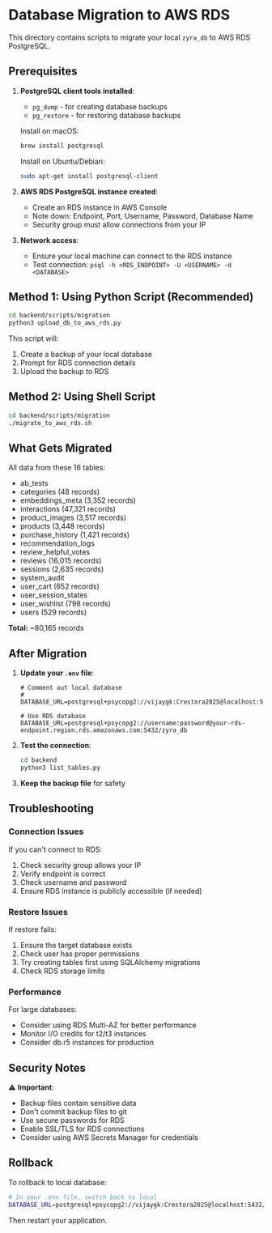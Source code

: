 # Database Migration to AWS RDS

This directory contains scripts to migrate your local `zyra_db` to AWS RDS PostgreSQL.

## Prerequisites

1. **PostgreSQL client tools installed**:
   - `pg_dump` - for creating database backups
   - `pg_restore` - for restoring database backups
   
   Install on macOS:
   ```bash
   brew install postgresql
   ```
   
   Install on Ubuntu/Debian:
   ```bash
   sudo apt-get install postgresql-client
   ```

2. **AWS RDS PostgreSQL instance created**:
   - Create an RDS instance in AWS Console
   - Note down: Endpoint, Port, Username, Password, Database Name
   - Security group must allow connections from your IP

3. **Network access**:
   - Ensure your local machine can connect to the RDS instance
   - Test connection: `psql -h <RDS_ENDPOINT> -U <USERNAME> -d <DATABASE>`

## Method 1: Using Python Script (Recommended)

```bash
cd backend/scripts/migration
python3 upload_db_to_aws_rds.py
```

This script will:
1. Create a backup of your local database
2. Prompt for RDS connection details
3. Upload the backup to RDS

## Method 2: Using Shell Script

```bash
cd backend/scripts/migration
./migrate_to_aws_rds.sh
```

## What Gets Migrated

All data from these 16 tables:
- ab_tests
- categories (48 records)
- embeddings_meta (3,352 records)
- interactions (47,321 records)
- product_images (3,517 records)
- products (3,448 records)
- purchase_history (1,421 records)
- recommendation_logs
- review_helpful_votes
- reviews (16,015 records)
- sessions (2,635 records)
- system_audit
- user_cart (652 records)
- user_session_states
- user_wishlist (798 records)
- users (529 records)

**Total:** ~80,165 records

## After Migration

1. **Update your `.env` file**:
   ```env
   # Comment out local database
   # DATABASE_URL=postgresql+psycopg2://vijaygk:Crestora2025@localhost:5432/zyra_db
   
   # Use RDS database
   DATABASE_URL=postgresql+psycopg2://username:password@your-rds-endpoint.region.rds.amazonaws.com:5432/zyra_db
   ```

2. **Test the connection**:
   ```bash
   cd backend
   python3 list_tables.py
   ```

3. **Keep the backup file** for safety

## Troubleshooting

### Connection Issues

If you can't connect to RDS:
1. Check security group allows your IP
2. Verify endpoint is correct
3. Check username and password
4. Ensure RDS instance is publicly accessible (if needed)

### Restore Issues

If restore fails:
1. Ensure the target database exists
2. Check user has proper permissions
3. Try creating tables first using SQLAlchemy migrations
4. Check RDS storage limits

### Performance

For large databases:
- Consider using RDS Multi-AZ for better performance
- Monitor I/O credits for t2/t3 instances
- Consider db.r5 instances for production

## Security Notes

⚠️ **Important**: 
- Backup files contain sensitive data
- Don't commit backup files to git
- Use secure passwords for RDS
- Enable SSL/TLS for RDS connections
- Consider using AWS Secrets Manager for credentials

## Rollback

To rollback to local database:
```bash
# In your .env file, switch back to local
DATABASE_URL=postgresql+psycopg2://vijaygk:Crestora2025@localhost:5432/zyra_db
```

Then restart your application.

